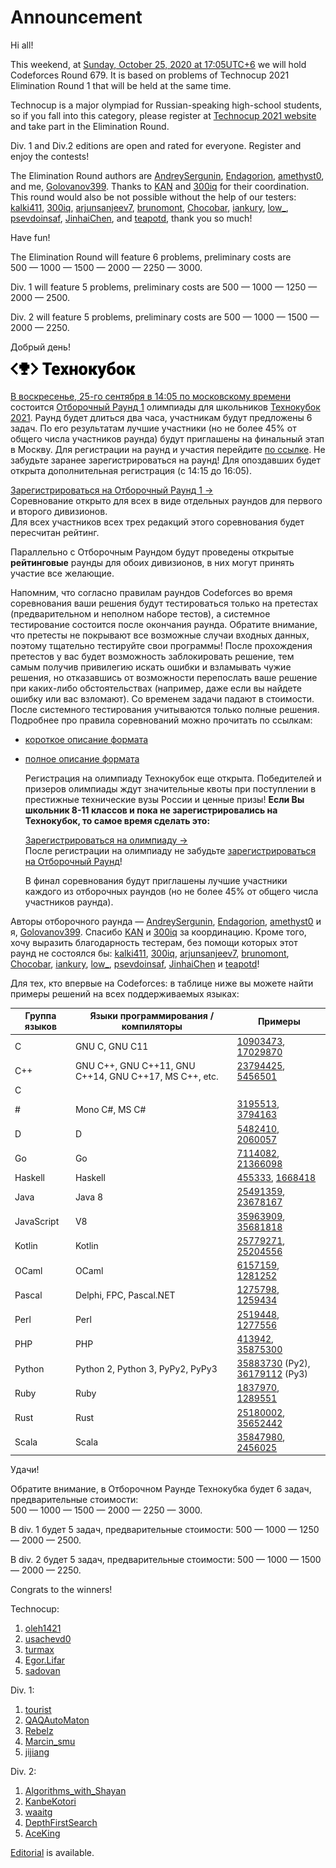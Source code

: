 # Announcement

Hi all!

This weekend, at [Sunday, October 25, 2020 at 17:05UTC+6](https://codeforces.com/https://www.timeanddate.com/worldclock/fixedtime.html?day=25&month=10&year=2020&hour=14&min=5&sec=0&p1=166) we will hold Codeforces Round 679. It is based on problems of Technocup 2021 Elimination Round 1 that will be held at the same time.

Technocup is a major olympiad for Russian-speaking high-school students, so if you fall into this category, please register at [Technocup 2021 website](https://codeforces.com/https://technocup.mail.ru/) and take part in the Elimination Round.

Div. 1 and Div.2 editions are open and rated for everyone. Register and enjoy the contests!

The Elimination Round authors are [AndreySergunin](https://codeforces.com/profile/AndreySergunin "International Grandmaster AndreySergunin"), [Endagorion](https://codeforces.com/profile/Endagorion "Legendary Grandmaster Endagorion"), [amethyst0](https://codeforces.com/profile/amethyst0 "International Grandmaster amethyst0"), and me, [Golovanov399](https://codeforces.com/profile/Golovanov399 "International Grandmaster Golovanov399"). Thanks to [KAN](https://codeforces.com/profile/KAN "International Grandmaster KAN") and [300iq](https://codeforces.com/profile/300iq "Legendary Grandmaster 300iq") for their coordination. This round would also be not possible without the help of our testers: [kalki411](https://codeforces.com/profile/kalki411 "Expert kalki411"), [300iq](https://codeforces.com/profile/300iq "Legendary Grandmaster 300iq"), [arjunsanjeev7](https://codeforces.com/profile/arjunsanjeev7 "Candidate Master arjunsanjeev7"), [brunomont](https://codeforces.com/profile/brunomont "Master brunomont"), [Chocobar](https://codeforces.com/profile/Chocobar "Candidate Master Chocobar"), [iankury](https://codeforces.com/profile/iankury "Expert iankury"), [low_](https://codeforces.com/profile/low_ "Master low_"), [psevdoinsaf](https://codeforces.com/profile/psevdoinsaf "Candidate Master psevdoinsaf"), [JinhaiChen](https://codeforces.com/profile/JinhaiChen "Candidate Master JinhaiChen"), and [teapotd](https://codeforces.com/profile/teapotd "International Grandmaster teapotd"), thank you so much!

Have fun!

The Elimination Round will feature 6 problems, preliminary costs are  
 500 — 1000 — 1500 — 2000 — 2250 — 3000.

Div. 1 will feature 5 problems, preliminary costs are 500 — 1000 — 1250 — 2000 — 2500.

Div. 2 will feature 5 problems, preliminary costs are 500 — 1000 — 1500 — 2000 — 2250.

Добрый день!

[![](images/technocup-narrow-logo.png)](//codeforces.com/technocup2021)

[В воскресенье, 25-го сентября в 14:05 по московскому времени](https://codeforces.com/https://www.timeanddate.com/worldclock/fixedtime.html?day=25&month=10&year=2020&hour=14&min=5&sec=0&p1=166) состоится [Отборочный Раунд 1](https://codeforces.com/contests/1413) олимпиады для школьников [Технокубок 2021](//codeforces.com/blog/entry/83936). Раунд будет длиться два часа, участникам будут предложены 6 задач. По его результатам лучшие участники (но не более 45% от общего числа участников раунда) будут приглашены на финальный этап в Москву. Для регистрации на раунд и участия перейдите [по ссылке](//codeforces.com/contests/1413). Не забудьте заранее зарегистрироваться на раунд! Для опоздавших будет открыта дополнительная регистрация (с 14:15 до 16:05).

  [Зарегистрироваться на Отборочный Раунд 1 →](//codeforces.com/contests/1413)   
 Соревнование открыто для всех в виде отдельных раундов для первого и второго дивизионов.  
 Для всех участников всех трех редакций этого соревнования будет пересчитан рейтинг. 

Параллельно с Отборочным Раундом будут проведены открытые **рейтинговые** раунды для обоих дивизионов, в них могут принять участие все желающие.

Напомним, что согласно правилам раундов Codeforces во время соревнования ваши решения будут тестироваться только на претестах (предварительном и неполном наборе тестов), а системное тестирование состоится после окончания раунда. Обратите внимание, что претесты не покрывают все возможные случаи входных данных, поэтому тщательно тестируйте свои программы! После прохождения претестов у вас будет возможность заблокировать решение, тем самым получив привилегию искать ошибки и взламывать чужие решения, но отказавшись от возможности перепослать ваше решение при каких-либо обстоятельствах (например, даже если вы найдете ошибку или вас взломают). Со временем задачи падают в стоимости. После системного тестирования учитываются только полные решения. Подробнее про правила соревнований можно прочитать по ссылкам:

 * [короткое описание формата](//codeforces.com/blog/entry/456)
* [полное описание формата]( http://codeforces.com/blog/entry/4088)

  Регистрация на олимпиаду Технокубок еще открыта. Победителей и призеров олимпиады ждут значительные квоты при поступлении в престижные технические вузы России и ценные призы! **Если Вы школьник 8-11 классов и пока не зарегистрировались на Технокубок, то самое время сделать это:** 

  [Зарегистрироваться на олимпиаду →](https://codeforces.com/https://technocup.mail.ru/)   
 После регистрации на олимпиаду не забудьте [зарегистрироваться на Отборочный Раунд](//codeforces.com/contests/1413)! 

  В финал соревнования будут приглашены лучшие участники каждого из отборочных раундов (но не более 45% от общего числа участников раунда). 

 Авторы отборочного раунда — [AndreySergunin](https://codeforces.com/profile/AndreySergunin "International Grandmaster AndreySergunin"), [Endagorion](https://codeforces.com/profile/Endagorion "Legendary Grandmaster Endagorion"), [amethyst0](https://codeforces.com/profile/amethyst0 "International Grandmaster amethyst0") и я, [Golovanov399](https://codeforces.com/profile/Golovanov399 "International Grandmaster Golovanov399"). Спасибо [KAN](https://codeforces.com/profile/KAN "International Grandmaster KAN") и [300iq](https://codeforces.com/profile/300iq "Legendary Grandmaster 300iq") за координацию. Кроме того, хочу выразить благодарность тестерам, без помощи которых этот раунд не состоялся бы: [kalki411](https://codeforces.com/profile/kalki411 "Expert kalki411"), [300iq](https://codeforces.com/profile/300iq "Legendary Grandmaster 300iq"), [arjunsanjeev7](https://codeforces.com/profile/arjunsanjeev7 "Candidate Master arjunsanjeev7"), [brunomont](https://codeforces.com/profile/brunomont "Master brunomont"), [Chocobar](https://codeforces.com/profile/Chocobar "Candidate Master Chocobar"), [iankury](https://codeforces.com/profile/iankury "Expert iankury"), [low_](https://codeforces.com/profile/low_ "Master low_"), [psevdoinsaf](https://codeforces.com/profile/psevdoinsaf "Candidate Master psevdoinsaf"), [JinhaiChen](https://codeforces.com/profile/JinhaiChen "Candidate Master JinhaiChen") и [teapotd](https://codeforces.com/profile/teapotd "International Grandmaster teapotd")! 

  Для тех, кто впервые на Codeforces: в таблице ниже вы можете найти примеры решений на всех поддерживаемых языках: 

 

| Группа языков | Языки программирования / компиляторы | Примеры |
| --- | --- | --- |
| C | GNU C, GNU C11 | [10903473](https://codeforces.com/contest/71/submission/10903473 "Submission 10903473 by ruhan.habib39"), [17029870](https://codeforces.com/contest/158/submission/17029870 "Submission 17029870 by Aflan154405") |
| C++ | GNU C++, GNU C++11, GNU C++14, GNU C++17, MS C++, etc. | [23794425](https://codeforces.com/contest/71/submission/23794425 "Submission 23794425 by scope"), [5456501](https://codeforces.com/contest/158/submission/5456501 "Submission 5456501 by keymaster") |
| C
# | Mono C#, MS C# | [3195513](https://codeforces.com/contest/71/submission/3195513 "Submission 3195513 by tau0"), [3794163](https://codeforces.com/contest/158/submission/3794163 "Submission 3794163 by marat.snowbear") |
| D | D | [5482410](https://codeforces.com/contest/71/submission/5482410 "Submission 5482410 by Mr.Smith"), [2060057](https://codeforces.com/contest/158/submission/2060057 "Submission 2060057 by sukhovy") |
| Go | Go | [7114082](https://codeforces.com/contest/71/submission/7114082 "Submission 7114082 by sdya"), [21366098](https://codeforces.com/contest/158/submission/21366098 "Submission 21366098 by cohadar") |
| Haskell | Haskell | [455333](https://codeforces.com/contest/71/submission/455333 "Submission 455333 by ulandev"), [1668418](https://codeforces.com/contest/158/submission/1668418 "Submission 1668418 by jmazon") |
| Java | Java 8 | [25491359](https://codeforces.com/contest/71/submission/25491359 "Submission 25491359 by Deemo"), [23678167](https://codeforces.com/contest/158/submission/23678167 "Submission 23678167 by AhmedSamy1") |
| JavaScript | V8 | [35963909](https://codeforces.com/contest/929/submission/35963909 "Submission 35963909 by lokofan46"), [35681818](https://codeforces.com/contest/928/submission/35681818 "Submission 35681818 by Temirex") |
| Kotlin | Kotlin | [25779271](https://codeforces.com/contest/71/submission/25779271 "Submission 25779271 by Subaru"), [25204556](https://codeforces.com/contest/158/submission/25204556 "Submission 25204556 by .tx") |
| OCaml | OCaml | [6157159](https://codeforces.com/contest/71/submission/6157159 "Submission 6157159 by BC_"), [1281252](https://codeforces.com/contest/158/submission/1281252 "Submission 1281252 by kozikow") |
| Pascal | Delphi, FPC, Pascal.NET | [1275798](https://codeforces.com/contest/158/submission/1275798 "Submission 1275798 by Anastasko"), [1259434](https://codeforces.com/contest/71/submission/1259434 "Submission 1259434 by eduard") |
| Perl | Perl | [2519448](https://codeforces.com/contest/71/submission/2519448 "Submission 2519448 by slava.sh"), [1277556](https://codeforces.com/contest/158/submission/1277556 "Submission 1277556 by alexander.yuriev") |
| PHP | PHP | [413942](https://codeforces.com/contest/71/submission/413942 "Submission 413942 by maksay"), [35875300](https://codeforces.com/contest/929/submission/35875300 "Submission 35875300 by Freeman") |
| Python | Python 2, Python 3, PyPy2, PyPy3 | [35883730](https://codeforces.com/contest/929/submission/35883730 "Submission 35883730 by Singularnost") (Py2), [36179112](https://codeforces.com/contest/929/submission/36179112 "Submission 36179112 by rprtr258") (Py3) |
| Ruby | Ruby | [1837970](https://codeforces.com/contest/71/submission/1837970 "Submission 1837970 by SamanSami"), [1289551](https://codeforces.com/contest/158/submission/1289551 "Submission 1289551 by watashi") |
| Rust | Rust | [25180002](https://codeforces.com/contest/71/submission/25180002 "Submission 25180002 by ivan_mazepa"), [35652442](https://codeforces.com/contest/928/submission/35652442 "Submission 35652442 by Rusty coffee") |
| Scala | Scala | [35847980](https://codeforces.com/contest/929/submission/35847980 "Submission 35847980 by Shift"), [2456025](https://codeforces.com/contest/158/submission/2456025 "Submission 2456025 by wrong") |

Удачи!

Обратите внимание, в Отборочном Раунде Технокубка будет 6 задач, предварительные стоимости:  
 500 — 1000 — 1500 — 2000 — 2250 — 3000.

В div. 1 будет 5 задач, предварительные стоимости: 500 — 1000 — 1250 — 2000 — 2500.

В div. 2 будет 5 задач, предварительные стоимости: 500 — 1000 — 1500 — 2000 — 2250.

Congrats to the winners!

Technocup:

 1. [oleh1421](https://codeforces.com/profile/oleh1421 "Grandmaster oleh1421")
2. [usachevd0](https://codeforces.com/profile/usachevd0 "Candidate Master usachevd0")
3. [turmax](https://codeforces.com/profile/turmax "International Grandmaster turmax")
4. [Egor.Lifar](https://codeforces.com/profile/Egor.Lifar "Grandmaster Egor.Lifar")
5. [sadovan](https://codeforces.com/profile/sadovan "Grandmaster sadovan")

Div. 1:

 1. [tourist](https://codeforces.com/profile/tourist "Legendary Grandmaster tourist")
2. [QAQAutoMaton](https://codeforces.com/profile/QAQAutoMaton "International Grandmaster QAQAutoMaton")
3. [Rebelz](https://codeforces.com/profile/Rebelz "International Grandmaster Rebelz")
4. [Marcin_smu](https://codeforces.com/profile/Marcin_smu "International Grandmaster Marcin_smu")
5. [jijiang](https://codeforces.com/profile/jijiang "International Grandmaster jijiang")

Div. 2:

 1. [Algorithms_with_Shayan](https://codeforces.com/profile/Algorithms_with_Shayan "Unrated, Algorithms_with_Shayan")
2. [KanbeKotori](https://codeforces.com/profile/KanbeKotori "Unrated, KanbeKotori")
3. [waaitg](https://codeforces.com/profile/waaitg "Expert waaitg")
4. [DepthFirstSearch](https://codeforces.com/profile/DepthFirstSearch "Expert DepthFirstSearch")
5. [AceKing](https://codeforces.com/profile/AceKing "Expert AceKing")

[Editorial](Tutorial.md) is available.

